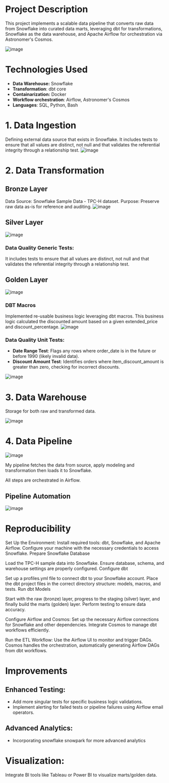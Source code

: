 # Project Description

This project implements a scalable data pipeline that converts raw data from Snowflake into curated data marts, leveraging dbt for transformations, Snowflake as the data warehouse, and Apache Airflow for orchestration via Astronomer's Cosmos.

![image](https://github.com/user-attachments/assets/5bc9a290-82d9-4b1f-9d30-49652e31890d)


# Technologies Used
- **Data Warehouse:** Snowflake
- **Transformation**: dbt core
- **Containarization:** Docker
- **Workflow orchestration**: Airflow, Astronomer's Cosmos
- **Languages**: SQL, Python, Bash


# 1. Data Ingestion

Defining external data source that exists in Snowflake. It includes tests to ensure that all values are distinct, not null and that validates the referential integrity through a relationship test.
![image](https://github.com/user-attachments/assets/ff6ffd62-24cc-4f88-b206-77b58cf8febc)


# 2. Data Transformation
## Bronze Layer
Data Source: Snowflake Sample Data - TPC-H dataset. Purpose: Preserve raw data as-is for reference and auditing.
![image](https://github.com/user-attachments/assets/e1a2d121-f0d9-48aa-99cd-7c10309eac98)

## Silver Layer

![image](https://github.com/user-attachments/assets/82bee4f7-0ccf-4e51-b80f-85decdcadcac)

### **Data Quality Generic Tests**:
It includes tests to ensure that all values are distinct, not null and that validates the referential integrity through a relationship test.

## Golden Layer
![image](https://github.com/user-attachments/assets/16fafa24-6fbc-422d-962b-d4ae70fd1e03)

### DBT Macros
Implemented re-usable business logic leveraging dbt macros. This business logic calculated the discounted amount based on a given extended_price and discount_percentage. 
![image](https://github.com/user-attachments/assets/7358fb31-da21-426a-a4e0-f15f9359aff7)

### **Data Quality Unit Tests**:
- **Date Range Test**: Flags any rows where order_date is in the future or before 1990 (likely invalid data).
- **Discount Amount Test**: Identifies orders where item_discount_amount is greater than zero, checking for incorrect discounts.

![image](https://github.com/user-attachments/assets/2f3a780a-b85c-4adb-a8fb-36da9b519f45)


# 3. Data Warehouse

Storage for both raw and transformed data.

![image](https://github.com/user-attachments/assets/2656d8cf-5b28-4224-9cad-2e4235e6b74b)


# 4. Data Pipeline

![image](https://github.com/user-attachments/assets/71050d84-61f3-4fd7-bcf8-3277d956d61c)

My pipeline fetches the data from source, apply modeling and transformation then loads it to Snowflake.

All steps are orchestrated in Airflow.

## Pipeline Automation

![image](https://github.com/user-attachments/assets/31f76b86-2869-42bb-a951-a919a548475d)



# Reproducibility
Set Up the Environment: Install required tools: dbt, Snowflake, and Apache Airflow. Configure your machine with the necessary credentials to access Snowflake. Prepare Snowflake Database

Load the TPC-H sample data into Snowflake. Ensure database, schema, and warehouse settings are properly configured. Configure dbt

Set up a profiles.yml file to connect dbt to your Snowflake account. Place the dbt project files in the correct directory structure: models, macros, and tests. Run dbt Models

Start with the raw (bronze) layer, progress to the staging (silver) layer, and finally build the marts (golden) layer. Perform testing to ensure data accuracy.

Configure Airflow and Cosmos: Set up the necessary Airflow connections for Snowflake and other dependencies. Integrate Cosmos to manage dbt workflows efficiently.

Run the ETL Workflow: Use the Airflow UI to monitor and trigger DAGs. Cosmos handles the orchestration, automatically generating Airflow DAGs from dbt workflows.


# Improvements
## Enhanced Testing:
- Add more singular tests for specific business logic validations.
- Implement alerting for failed tests or pipeline failures using Airflow email operators.

## Advanced Analytics:
- Incorporating snowflake snowpark for more advanced analytics

# Visualization:

Integrate BI tools like Tableau or Power BI to visualize marts/golden data.
